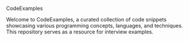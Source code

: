 CodeExamples

Welcome to CodeExamples, a curated collection of code snippets showcasing various programming concepts, languages, and techniques. This repository serves as a resource for interview examples.

